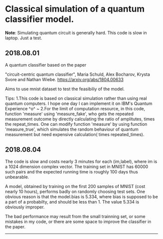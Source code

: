 # Classical simulation of a quantum classifier model.
 __Note__: Simulating quantum circuit is generally hard. This code is slow in laptop. Just a test.
## 2018.08.01

A quantum classifier based on the paper 

"circuit-centric quantum classifier", Maria Schuld, Alex Bocharov, Krysta Svore and Nathan Wiebe. https://arxiv.org/abs/1804.00633

Aims to use mnist dataset to test the feasibiliy of the model.

Tips:
1.This code is based on classical simulation rather than using real quantum computers. I hope one day I can implement it on IBM's Quantum Experience ^o^ ~
2.For the limit of computation resource, in this code, function 'measure' using 'measure_fake', who gets the repeated measurement outcome by directly calculating the ratio of amplitutes, times the repeat_times. One can modify function 'measure' by using function 'measure_true', which simulates the random behaviour of quantum measurement but need expensive calculation( times repeated_times).   


## 2018.08.04

The code is slow and costs nearly 3 minutes for each (im,label), where im is a 1024 dimension complex vector. The training set in MNIST has 60000 such pairs and the expected running time is roughly 100 days thus unbearable. 

A model, obtained by training on the first 200 samples of MNIST (cost nearly 10 hours), performs badly on randomly choosing test sets. One obvious reason is that the model.bias is 5.334, where bias is supposed to be a part of a probabilty, and should be less than 1. The value 5.334 is obviously improper.

The bad performance may result from the small trainning set, or some mistakes in my code, or there are some space to improve the classifier in the paper. 

------------------------------------------------------------------------------

